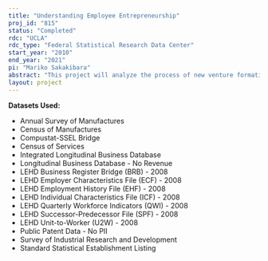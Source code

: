 ```yaml
---
title: "Understanding Employee Entrepreneurship"
proj_id: "815"
status: "Completed"
rdc: "UCLA"
rdc_type: "Federal Statistical Research Data Center"
start_year: "2010"
end_year: "2021"
pi: "Mariko Sakakibara"
abstract: "This project will analyze the process of new venture formation in the US economy with particular emphasis on employee entrepreneurship. The project will create a new-ventures dataset, and will use that dataset to examine new venture formation in three closely related investigations. The first will compare the performance of new ventures with different pre-entry histories, and analyze how these performance variations are related to the characteristics of the new venture's founders and its parent firm. The second will shift the focus to spinoffs, i.e., new firms started by clusters of employees from an existing firm and will examine why some firms and industries seem to spawn more spinoffs than others. The last investigation will narrow the focus to a single institutional factor -- non-compete covenants -- and will seek to understand if inter-state differences in the enforceability of these covenants affect new firm creation. "
layout: project
---
```


**Datasets Used:**

  - Annual Survey of Manufactures 
  - Census of Manufactures 
  - Compustat-SSEL Bridge 
  - Census of Services 
  - Integrated Longitudinal Business Database 
  - Longitudinal Business Database - No Revenue 
  - LEHD Business Register Bridge (BRB) - 2008 
  - LEHD Employer Characteristics File (ECF) - 2008 
  - LEHD Employment History File (EHF) - 2008 
  - LEHD Individual Characteristics File (ICF) - 2008 
  - LEHD Quarterly Workforce Indicators (QWI) - 2008 
  - LEHD Successor-Predecessor File (SPF) - 2008 
  - LEHD Unit-to-Worker (U2W) - 2008 
  - Public Patent Data - No PII 
  - Survey of Industrial Research and Development 
  - Standard Statistical Establishment Listing 

